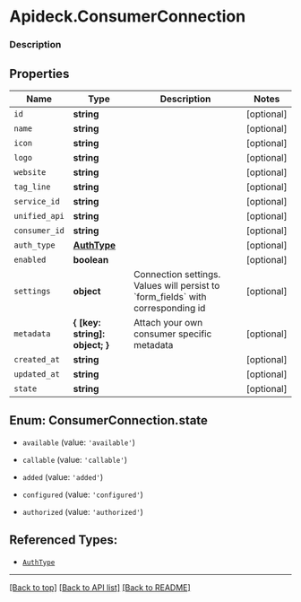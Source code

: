 # Apideck.ConsumerConnection

### Description

## Properties
Name | Type | Description | Notes
------------ | ------------- | ------------- | -------------
`id` | **string** |  | [optional] 
`name` | **string** |  | [optional] 
`icon` | **string** |  | [optional] 
`logo` | **string** |  | [optional] 
`website` | **string** |  | [optional] 
`tag_line` | **string** |  | [optional] 
`service_id` | **string** |  | [optional] 
`unified_api` | **string** |  | [optional] 
`consumer_id` | **string** |  | [optional] 
`auth_type` | [**AuthType**](AuthType.md) |  | [optional] 
`enabled` | **boolean** |  | [optional] 
`settings` | **object** | Connection settings. Values will persist to &#x60;form_fields&#x60; with corresponding id | [optional] 
`metadata` | **{ [key: string]: object; }** | Attach your own consumer specific metadata | [optional] 
`created_at` | **string** |  | [optional] 
`updated_at` | **string** |  | [optional] 
`state` | **string** |  | [optional] 





<a name="ConsumerConnectionState"></a>
## Enum: ConsumerConnection.state


* `available` (value: `'available'`)

* `callable` (value: `'callable'`)

* `added` (value: `'added'`)

* `configured` (value: `'configured'`)

* `authorized` (value: `'authorized'`)




## Referenced Types:









* [`AuthType`](AuthType.md)







---

[[Back to top]](#) [[Back to API list]](../../../../README.md#documentation-for-api-endpoints) [[Back to README]](../../../../README.md)


